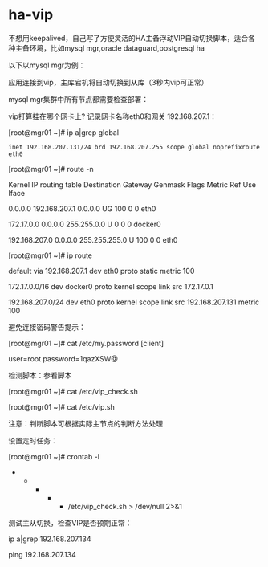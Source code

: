# ha-vip
不想用keepalived，自己写了方便灵活的HA主备浮动VIP自动切换脚本，适合各种主备环境，比如mysql mgr,oracle dataguard,postgresql ha

以下以mysql mgr为例：

应用连接到vip，主库宕机将自动切换到从库（3秒内vip可正常）

mysql mgr集群中所有节点都需要检查部署：

vip打算挂在哪个网卡上? 记录网卡名称eth0和网关 192.168.207.1：

[root@mgr01 ~]# ip a|grep global

    inet 192.168.207.131/24 brd 192.168.207.255 scope global noprefixroute eth0
    
[root@mgr01 ~]# route -n

Kernel IP routing table
Destination     Gateway         Genmask         Flags Metric Ref    Use Iface

0.0.0.0         192.168.207.1   0.0.0.0         UG    100    0        0 eth0

172.17.0.0      0.0.0.0         255.255.0.0     U     0      0        0 docker0

192.168.207.0   0.0.0.0         255.255.255.0   U     100    0        0 eth0


[root@mgr01 ~]# ip route

default via 192.168.207.1 dev eth0 proto static metric 100 

172.17.0.0/16 dev docker0 proto kernel scope link src 172.17.0.1 

192.168.207.0/24 dev eth0 proto kernel scope link src 192.168.207.131 metric 100



避免连接密码警告提示：

[root@mgr01 ~]# cat /etc/my.password 
[client]

user=root
password=1qazXSW@


检测脚本：参看脚本

[root@mgr01 ~]# cat /etc/vip_check.sh 

[root@mgr01 ~]# cat /etc/vip.sh

注意：判断脚本可根据实际主节点的判断方法处理

设置定时任务：

[root@mgr01 ~]# crontab -l

* * * * * /etc/vip_check.sh > /dev/null 2>&1


测试主从切换，检查VIP是否预期正常：

ip a|grep 192.168.207.134

ping 192.168.207.134

